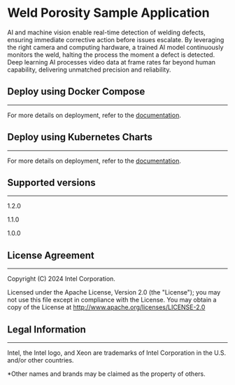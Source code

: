 # Weld Porosity Sample Application

AI and machine vision enable real-time detection of welding defects, ensuring immediate corrective action before issues escalate. By leveraging the right camera and computing hardware, a trained AI model continuously monitors the weld, halting the process the moment a defect is detected. Deep learning AI processes video data at frame rates far beyond human capability, delivering unmatched precision and reliability.

## Deploy using Docker Compose
---
For more details on deployment, refer to the [documentation](https://docs.openedgeplatform.intel.com/edge-ai-suites/weld-porosity/main/user-guide/get-started.html).
 
## Deploy using Kubernetes Charts

---
For more details on deployment, refer to the [documentation](https://docs.openedgeplatform.intel.com/edge-ai-suites/weld-porosity/main/user-guide/how-to-deploy-using-helm-charts.html).

## Supported versions

---
1.2.0

1.1.0

1.0.0

## License Agreement
---
Copyright (C) 2024 Intel Corporation.

Licensed under the Apache License, Version 2.0 (the "License");
you may not use this file except in compliance with the License.
You may obtain a copy of the License at
http://www.apache.org/licenses/LICENSE-2.0

## Legal Information
---
Intel, the Intel logo, and Xeon are trademarks of Intel Corporation in the U.S. and/or other countries.

*Other names and brands may be claimed as the property of others.